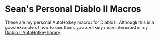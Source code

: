 Sean's Personal Diablo II Macros
================================

These are my personal AutoHotkey macros for Diablo II. Although this is a good example of how to use them, you are likely more interested in my [Diablo II AutoHotkey library][d2ahklib].

[d2ahklib]: https://github.com/seanfisk/diablo2-autohotkey-library